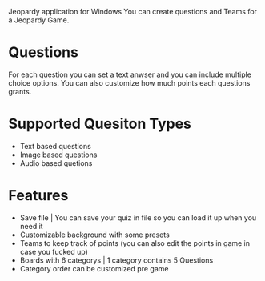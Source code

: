Jeopardy application for Windows
You can create questions and Teams for a Jeopardy Game.

# Questions
For each question you can set a text anwser and you can include multiple choice options.
You can also customize how much points each questions grants.

# Supported Quesiton Types
- Text based questions
- Image based questions
- Audio based quetions

# Features
- Save file | You can save your quiz in file so you can load it up when you need it
- Customizable background with some presets
- Teams to keep track of points (you can also edit the points in game in case you fucked up)
- Boards with 6 categorys | 1 category contains 5 Questions
- Category order can be customized pre game
